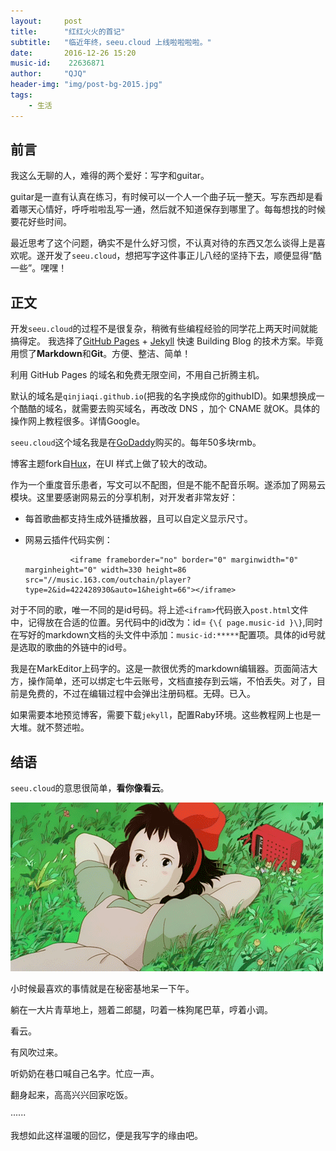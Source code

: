 ```yaml
---
layout:     post
title:      "红红火火的首记"
subtitle:   "临近年终，seeu.cloud 上线啦啦啦啦。"
date:       2016-12-26 15:20
music-id:    22636871
author:     "QJQ"
header-img: "img/post-bg-2015.jpg"
tags:
    - 生活
---
```

## 前言

我这么无聊的人，难得的两个爱好：写字和guitar。

guitar是一直有认真在练习，有时候可以一个人一个曲子玩一整天。写东西却是看着哪天心情好，呼呼啦啦乱写一通，然后就不知道保存到哪里了。每每想找的时候要花好些时间。

最近思考了这个问题，确实不是什么好习惯，不认真对待的东西又怎么谈得上是喜欢呢。遂开发了`seeu.cloud`，想把写字这件事正儿八经的坚持下去，顺便显得“酷一些”。嘿嘿！

## 正文
开发`seeu.cloud`的过程不是很复杂，稍微有些编程经验的同学花上两天时间就能搞得定。
我选择了[GitHub Pages](https://pages.github.com/) + [Jekyll](http://jekyllrb.com/) 快速 Building Blog 的技术方案。毕竟用惯了**Markdown**和**Git**。方便、整洁、简单！

利用 GitHub Pages 的域名和免费无限空间，不用自己折腾主机。

默认的域名是`qinjiaqi.github.io`(把我的名字换成你的githubID)。如果想换成一个酷酷的域名，就需要去购买域名，再改改 DNS ，加个 CNAME 就OK。具体的操作网上教程很多。详情Google。

`seeu.cloud`这个域名我是在[GoDaddy](https://sso.godaddy.com/)购买的。每年50多块rmb。

博客主题fork自[Hux](http://huangxuan.me/huxblog-boilerplate/)，在UI 样式上做了较大的改动。

作为一个重度音乐患者，写文可以不配图，但是不能不配音乐啊。遂添加了网易云模块。这里要感谢网易云的分享机制，对开发者非常友好：

- 每首歌曲都支持生成外链播放器，且可以自定义显示尺寸。

- 网易云插件代码实例：

                <iframe frameborder="no" border="0" marginwidth="0" marginheight="0" width=330 height=86 src="//music.163.com/outchain/player?type=2&id=422428930&auto=1&height=66"></iframe>


对于不同的歌，唯一不同的是id号码。将上述`<ifram>`代码嵌入`post.html`文件中，记得放在合适的位置。另代码中的id改为：id= `{\{ page.music-id }\}`,同时在写好的markdown文档的头文件中添加：`music-id:*****`配置项。具体的id号就是选取的歌曲的外链中的id号。

我是在MarkEditor上码字的。这是一款很优秀的markdown编辑器。页面简洁大方，操作简单，还可以绑定七牛云账号，文档直接存到云端，不怕丢失。对了，目前是免费的，不过在编辑过程中会弹出注册码框。无碍。已入。

如果需要本地预览博客，需要下载`jekyll`，配置Raby环境。这些教程网上也是一大堆。就不赘述啦。



## 结语
`seeu.cloud`的意思很简单，**看你像看云**。

![](/img/see_cloud.gif)

小时候最喜欢的事情就是在秘密基地呆一下午。

躺在一大片青草地上，翘着二郎腿，叼着一株狗尾巴草，哼着小调。

看云。

有风吹过来。

听奶奶在巷口喊自己名字。忙应一声。

翻身起来，高高兴兴回家吃饭。

······

我想如此这样温暖的回忆，便是我写字的缘由吧。
